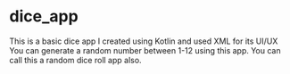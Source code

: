 # dice_app
This is a basic dice app I created using Kotlin and used XML for its UI/UX
You can generate a random number between 1-12 using this app.
You can call this a random dice roll app also.
